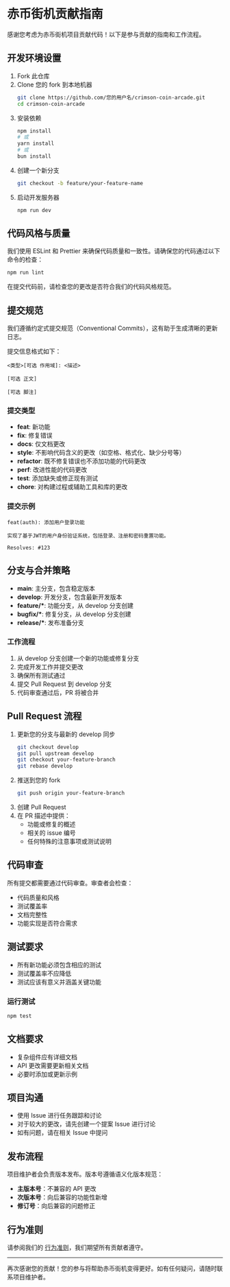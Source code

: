 # 赤币街机贡献指南

感谢您考虑为赤币街机项目贡献代码！以下是参与贡献的指南和工作流程。

## 开发环境设置

1. Fork 此仓库
2. Clone 您的 fork 到本地机器
   ```bash
   git clone https://github.com/您的用户名/crimson-coin-arcade.git
   cd crimson-coin-arcade
   ```
3. 安装依赖
   ```bash
   npm install
   # 或
   yarn install
   # 或
   bun install
   ```
4. 创建一个新分支
   ```bash
   git checkout -b feature/your-feature-name
   ```
5. 启动开发服务器
   ```bash
   npm run dev
   ```

## 代码风格与质量

我们使用 ESLint 和 Prettier 来确保代码质量和一致性。请确保您的代码通过以下命令的检查：

```bash
npm run lint
```

在提交代码前，请检查您的更改是否符合我们的代码风格规范。

## 提交规范

我们遵循约定式提交规范（Conventional Commits），这有助于生成清晰的更新日志。

提交信息格式如下：

```
<类型>[可选 作用域]: <描述>

[可选 正文]

[可选 脚注]
```

### 提交类型

- **feat**: 新功能
- **fix**: 修复错误
- **docs**: 仅文档更改
- **style**: 不影响代码含义的更改（如空格、格式化、缺少分号等）
- **refactor**: 既不修复错误也不添加功能的代码更改
- **perf**: 改进性能的代码更改
- **test**: 添加缺失或修正现有测试
- **chore**: 对构建过程或辅助工具和库的更改

### 提交示例

```
feat(auth): 添加用户登录功能

实现了基于JWT的用户身份验证系统，包括登录、注册和密码重置功能。

Resolves: #123
```

## 分支与合并策略

- **main**: 主分支，包含稳定版本
- **develop**: 开发分支，包含最新开发版本
- **feature/\***: 功能分支，从 develop 分支创建
- **bugfix/\***: 修复分支，从 develop 分支创建
- **release/\***: 发布准备分支

### 工作流程

1. 从 develop 分支创建一个新的功能或修复分支
2. 完成开发工作并提交更改
3. 确保所有测试通过
4. 提交 Pull Request 到 develop 分支
5. 代码审查通过后，PR 将被合并

## Pull Request 流程

1. 更新您的分支与最新的 develop 同步
   ```bash
   git checkout develop
   git pull upstream develop
   git checkout your-feature-branch
   git rebase develop
   ```
2. 推送到您的 fork
   ```bash
   git push origin your-feature-branch
   ```
3. 创建 Pull Request
4. 在 PR 描述中提供：
   - 功能或修复的概述
   - 相关的 issue 编号
   - 任何特殊的注意事项或测试说明

## 代码审查

所有提交都需要通过代码审查。审查者会检查：

- 代码质量和风格
- 测试覆盖率
- 文档完整性
- 功能实现是否符合需求

## 测试要求

- 所有新功能必须包含相应的测试
- 测试覆盖率不应降低
- 测试应该有意义并涵盖关键功能

### 运行测试

```bash
npm test
```

## 文档要求

- 复杂组件应有详细文档
- API 更改需要更新相关文档
- 必要时添加或更新示例

## 项目沟通

- 使用 Issue 进行任务跟踪和讨论
- 对于较大的更改，请先创建一个提案 Issue 进行讨论
- 如有问题，请在相关 Issue 中提问

## 发布流程

项目维护者会负责版本发布。版本号遵循语义化版本规范：

- **主版本号**：不兼容的 API 更改
- **次版本号**：向后兼容的功能性新增
- **修订号**：向后兼容的问题修正

## 行为准则

请参阅我们的 [行为准则](CODE_OF_CONDUCT.md)，我们期望所有贡献者遵守。

---

再次感谢您的贡献！您的参与将帮助赤币街机变得更好。如有任何疑问，请随时联系项目维护者。
